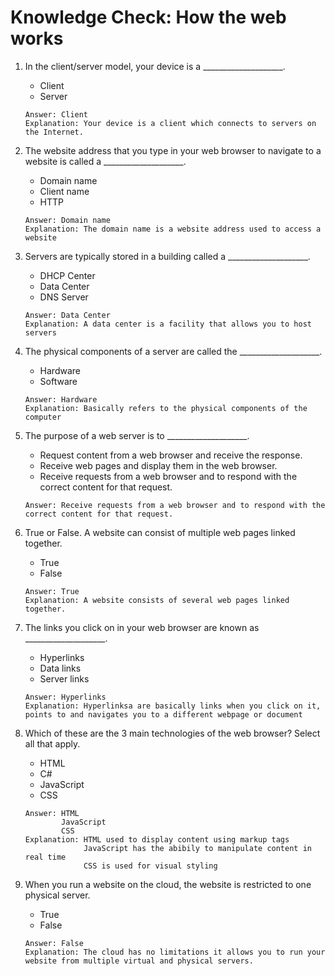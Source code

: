 # Knowledge Check: How the web works

1. In the client/server model, your device is a ____________________.
   - Client
   - Server
   ```
   Answer: Client
   Explanation: Your device is a client which connects to servers on the Internet.
   ```

2. The website address that you type in your web browser to navigate to a website is called a ____________________.
   - Domain name
   - Client name
   - HTTP
   ```
   Answer: Domain name
   Explanation: The domain name is a website address used to access a website
   ```

3. Servers are typically stored in a building called a ____________________.
   - DHCP Center
   - Data Center
   - DNS Server
   ```
   Answer: Data Center
   Explanation: A data center is a facility that allows you to host servers
   ```

4. The physical components of a server are called the ____________________.
   - Hardware
   - Software
   ```
   Answer: Hardware
   Explanation: Basically refers to the physical components of the computer
   ```

5. The purpose of a web server is to ____________________.
   - Request content from a web browser and receive the response.
   - Receive web pages and display them in the web browser.
   - Receive requests from a web browser and to respond with the correct content for that request.
   ```
   Answer: Receive requests from a web browser and to respond with the correct content for that request.
   ```

6. True or False. A website can consist of multiple web pages linked together.
   - True
   - False
   ```
   Answer: True
   Explanation: A website consists of several web pages linked together.
   ```

7. The links you click on in your web browser are known as ____________________.
   - Hyperlinks
   - Data links
   - Server links
   ```
   Answer: Hyperlinks
   Explanation: Hyperlinksa are basically links when you click on it, points to and navigates you to a different webpage or document
   ```

8. Which of these are the 3 main technologies of the web browser? Select all that apply.
   - HTML
   - C#
   - JavaScript
   - CSS
   ```
   Answer: HTML
           JavaScript
           CSS
   Explanation: HTML used to display content using markup tags
                JavaScript has the abibily to manipulate content in real time
                CSS is used for visual styling
   ```

9. When you run a website on the cloud, the website is restricted to one physical server.
   - True
   - False
   ```
   Answer: False
   Explanation: The cloud has no limitations it allows you to run your website from multiple virtual and physical servers.
   ```